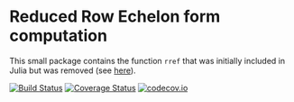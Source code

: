 # Reduced Row Echelon form computation

This small package contains the function `rref` that was initially included in Julia but was removed (see [here](https://github.com/JuliaLang/julia/pull/9804)).

[![Build Status](https://travis-ci.org/blegat/RowEchelon.jl.svg?branch=master)](https://travis-ci.org/blegat/RowEchelon.jl)
[![Coverage Status](https://coveralls.io/repos/blegat/RowEchelon.jl/badge.svg?branch=master&service=github)](https://coveralls.io/github/blegat/RowEchelon.jl?branch=master)
[![codecov.io](http://codecov.io/github/blegat/RowEchelon.jl/coverage.svg?branch=master)](http://codecov.io/github/blegat/RowEchelon.jl?branch=master)
